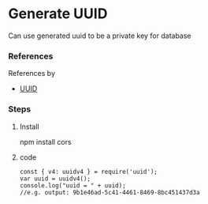 # Generate UUID
Can use generated uuid to be a private key for database 

### References 
References by 

- [UUID](https://github.com/uuidjs/uuid ) 

### Steps
 1. Install
 
     npm install cors
 
 2. code 
 
        const { v4: uuidv4 } = require('uuid');
		var uuid = uuidv4();
		console.log("uuid = " + uuid);
		//e.g. output: 9b1e46ad-5c41-4461-8469-8bc451437d3a